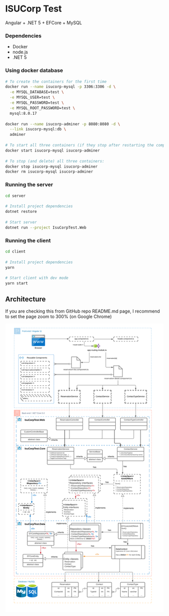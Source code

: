 # ISUCorp Test

Angular + .NET 5 + EFCore + MySQL

### Dependencies

- Docker
- node.js
- .NET 5

### Using docker database

```bash
# To create the containers for the first time
docker run --name isucorp-mysql -p 3306:3306 -d \
  -e MYSQL_DATABASE=test \
  -e MYSQL_USER=test \
  -e MYSQL_PASSWORD=test \
  -e MYSQL_ROOT_PASSWORD=test \
  mysql:8.0.17

docker run --name isucorp-adminer -p 8080:8080 -d \
  --link isucorp-mysql:db \
  adminer

# To start all three containers (if they stop after restarting the computer):
docker start isucorp-mysql isucorp-adminer

# To stop (and delete) all three containers:
docker stop isucorp-mysql isucorp-adminer
docker rm isucorp-mysql isucorp-adminer
```

### Running the server

```sh
cd server

# Install project dependencies
dotnet restore

# Start server
dotnet run --project IsuCorpTest.Web
```

### Running the client

```sh
cd client

# Install project dependencies
yarn

# Start client with dev mode
yarn start
```

## Architecture

If you are checking this from GitHub repo README.md page, I recommend to set the page zoom to 300% (on Google Chrome)

![Architecture](./docs/full-architecture.png)

